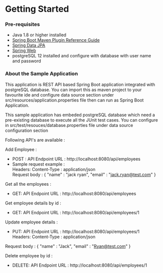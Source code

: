 # Getting Started

### Pre-requisites

* Java 1.8 or higher installed
* [Spring Boot Maven Plugin Reference Guide](https://docs.spring.io/spring-boot/docs/2.3.1.RELEASE/maven-plugin/reference/html/)
* [Spring Data JPA](https://docs.spring.io/spring-boot/docs/2.3.1.RELEASE/reference/htmlsingle/#boot-features-jpa-and-spring-data)
* [Spring Web](https://docs.spring.io/spring-boot/docs/2.3.1.RELEASE/reference/htmlsingle/#boot-features-developing-web-applications)
* postgreSQL 12 installed and configure with database with user name and password

### About the Sample Application
This application is REST API based Spring Boot application integrated with postgreSQL database. You can import this as maven project to your favourite ide and configure data source section under src/resources/application.properties file then can run as Spring Boot Application.

This sample application has embeded postgreSQL database which need a pre-existing database to execute all the JUnit test cases.
You can configure in src/test/resouces/database.properties file under data source configuration section

Following API's are available : 

Add Employee :

* POST : 
API Endpoint URL : http://localhost:8080/api/employees
* Sample request example :   
Headers: Content-Type : application/json   
Request body :
{
	"name" : "jack ryan",
	"email" : "jack.ryan@test.com"
}

Get all the employees :
* GET:
API Endpoint URL : http://localhost:8080/api/employees

Get employee details by id :
* GET:
API Endpoint URL : 
http://localhost:8080/api/employees/1

Update employee details :
* PUT:
API Endpoint URL : http://localhost:8080/api/employees/1  
Headers: Content-Type : application/json

Request body :
{
	"name" : "Jack",
	"email" : "Ryan@test.com"
}

Delete employee by id :
* DELETE:
API Endpoint URL : http://localhost:8080/api/employees/1




